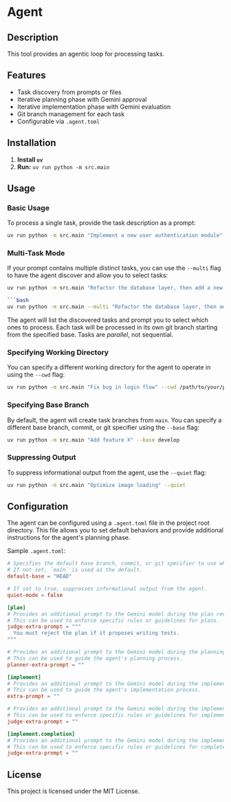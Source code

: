 # Agent

## Description

This tool provides an agentic loop for processing tasks.

## Features

- Task discovery from prompts or files
- Iterative planning phase with Gemini approval
- Iterative implementation phase with Gemini evaluation
- Git branch management for each task
- Configurable via `.agent.toml`

## Installation

1. **Install `uv`**
2. **Run:** `uv run python -m src.main`

## Usage

### Basic Usage

To process a single task, provide the task description as a prompt:

```bash
uv run python -m src.main "Implement a new user authentication module"
```

### Multi-Task Mode

If your prompt contains multiple distinct tasks, you can use the `--multi` flag to have the agent discover and allow you to select tasks:
```bash
uv run python -m src.main "Refactor the database layer, then add a new API endpoint for user profiles."

```bash
uv run python -m src.main --multi "Refactor the database layer, then add a new API endpoint for user profiles."
```

The agent will list the discovered tasks and prompt you to select which ones to process.
Each task will be processed in its own git branch starting from the specified base.
Tasks are *parallel*, not sequential.

### Specifying Working Directory

You can specify a different working directory for the agent to operate in using the `--cwd` flag:

```bash
uv run python -m src.main "Fix bug in login flow" --cwd /path/to/your/project
```

### Specifying Base Branch

By default, the agent will create task branches from `main`. You can specify a different base branch, commit, or git specifier using the `--base` flag:

```bash
uv run python -m src.main "Add feature X" --base develop
```

### Suppressing Output

To suppress informational output from the agent, use the `--quiet` flag:

```bash
uv run python -m src.main "Optimize image loading" --quiet
```

## Configuration

The agent can be configured using a `.agent.toml` file in the project root directory.
This file allows you to set default behaviors and provide additional instructions for the agent's planning phase.

Sample `.agent.toml`:

```toml
# Specifies the default base branch, commit, or git specifier to use when creating task branches.
# If not set, `main` is used as the default.
default-base = "HEAD"

# If set to true, suppresses informational output from the agent.
quiet-mode = false

[plan]
# Provides an additional prompt to the Gemini model during the plan review process.
# This can be used to enforce specific rules or guidelines for plans.
judge-extra-prompt = """
  You must reject the plan if it proposes writing tests.
"""

# Provides an additional prompt to the Gemini model during the planning phase.
# This can be used to guide the agent's planning process.
planner-extra-prompt = ""

[implement]
# Provides an additional prompt to the Gemini model during the implementation phase.
# This can be used to guide the agent's implementation process.
extra-prompt = ""

# Provides an additional prompt to the Gemini model during the implementation review process.
# This can be used to enforce specific rules or guidelines for implementations.
judge-extra-prompt = ""

[implement.completion]
# Provides an additional prompt to the Gemini model during the implementation completion review process.
# This can be used to enforce specific rules or guidelines for completed implementations.
judge-extra-prompt = ""
```

## License

This project is licensed under the MIT License.